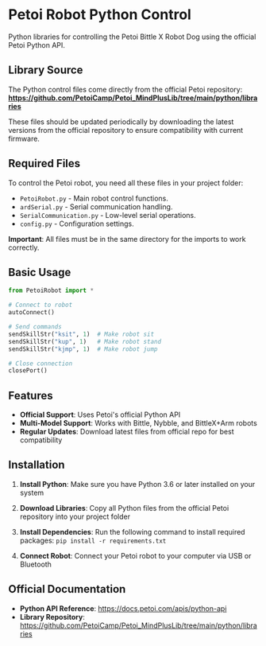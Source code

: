 # Petoi Robot Python Control

Python libraries for controlling the Petoi Bittle X Robot Dog using the official Petoi Python API.

## Library Source

The Python control files come directly from the official Petoi repository:
**<https://github.com/PetoiCamp/Petoi_MindPlusLib/tree/main/python/libraries>**

These files should be updated periodically by downloading the latest versions from the official repository to ensure compatibility with current firmware.

## Required Files

To control the Petoi robot, you need all these files in your project folder:

- `PetoiRobot.py` - Main robot control functions.
- `ardSerial.py` - Serial communication handling.
- `SerialCommunication.py` - Low-level serial operations.
- `config.py` - Configuration settings.

**Important**: All files must be in the same directory for the imports to work correctly.

## Basic Usage

```python
from PetoiRobot import *

# Connect to robot
autoConnect()

# Send commands
sendSkillStr("ksit", 1)  # Make robot sit
sendSkillStr("kup", 1)   # Make robot stand
sendSkillStr("kjmp", 1)  # Make robot jump

# Close connection
closePort()
```

## Features

- **Official Support**: Uses Petoi's official Python API
- **Multi-Model Support**: Works with Bittle, Nybble, and BittleX+Arm robots
- **Regular Updates**: Download latest files from official repo for best compatibility

## Installation

1. **Install Python**: Make sure you have Python 3.6 or later installed on your system

2. **Download Libraries**: Copy all Python files from the official Petoi repository into your project folder

3. **Install Dependencies**: Run the following command to install required packages: `pip install -r requirements.txt`

4. **Connect Robot**: Connect your Petoi robot to your computer via USB or Bluetooth

## Official Documentation

- **Python API Reference**: <https://docs.petoi.com/apis/python-api>
- **Library Repository**: <https://github.com/PetoiCamp/Petoi_MindPlusLib/tree/main/python/libraries>
